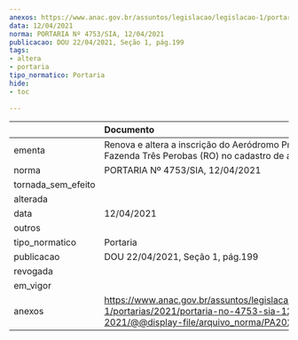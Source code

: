```yaml
---
anexos: https://www.anac.gov.br/assuntos/legislacao/legislacao-1/portarias/2021/portaria-no-4753-sia-12-04-2021/@@display-file/arquivo_norma/PA2021-4753.pdf
data: 12/04/2021
norma: PORTARIA Nº 4753/SIA, 12/04/2021
publicacao: DOU 22/04/2021, Seção 1, pág.199
tags:
- altera
- portaria
tipo_normatico: Portaria
hide: 
- toc 
 
---
```


|                    | Documento                                                                                                                                            |
|:-------------------|:-----------------------------------------------------------------------------------------------------------------------------------------------------|
| ementa             | Renova e altera a inscrição do Aeródromo Privado Fazenda Três Perobas (RO) no cadastro de aeródromos.                                                |
| norma              | PORTARIA Nº 4753/SIA, 12/04/2021                                                                                                                     |
| tornada_sem_efeito |                                                                                                                                                      |
| alterada           |                                                                                                                                                      |
| data               | 12/04/2021                                                                                                                                           |
| outros             |                                                                                                                                                      |
| tipo_normatico     | Portaria                                                                                                                                             |
| publicacao         | DOU 22/04/2021, Seção 1, pág.199                                                                                                                     |
| revogada           |                                                                                                                                                      |
| em_vigor           |                                                                                                                                                      |
| anexos             | https://www.anac.gov.br/assuntos/legislacao/legislacao-1/portarias/2021/portaria-no-4753-sia-12-04-2021/@@display-file/arquivo_norma/PA2021-4753.pdf |